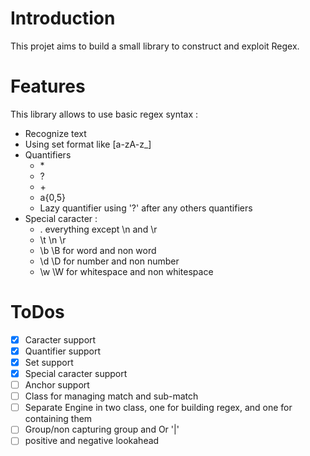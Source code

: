 # Introduction

This projet aims to build a small library to construct and exploit Regex.

# Features

This library allows to use basic regex syntax :

 - Recognize text
 - Using set format like [a-zA-z_]
 - Quantifiers
	- \*
	- ?
	- \+
	- a{0,5}
	- Lazy quantifier using '?' after any others quantifiers
- Special caracter :
	- . everything except \n and \r
	- \t \n \r
	- \b \B for word and non word
	- \d \D for number and non number
	- \w \W for whitespace and non whitespace

# ToDos

- [x] Caracter support
- [x] Quantifier support
- [x] Set support
- [x] Special caracter support
- [ ] Anchor support
- [ ] Class for managing match and sub-match
- [ ] Separate Engine in two class, one for building regex, and one for containing them
- [ ] Group/non capturing group and Or '|'
- [ ] positive and negative lookahead